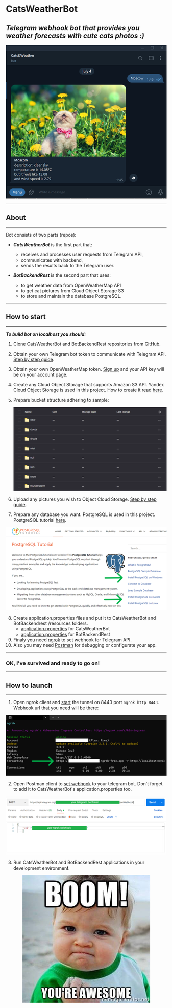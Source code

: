 # CatsWeatherBot
## *Telegram webhook bot that provides you weather forecasts with cute cats photos :)*  

![interface_photo](https://github.com/hazulina/CatsWeatherBot/blob/master/readme_assets/1.png)  

---
## About  
---
Bot consists of two parts (repos):  

- ***CatsWeatherBot*** is the first part that:
    - receives and processes user requests from Telegram API,
    - communicates with backend,
    - sends the results back to the Telegram user.

- ***BotBackendRest*** is the second part that uses:
    - to get weather data from OpenWeatherMap API
    - to get cat pictures from Cloud Object Storage S3
    - to store and maintain the database PostgreSQL.

---
## How to start
---  

***To build bot on localhost you should:***
1. Clone CatsWeatherBot and BotBackendRest repositories from GitHub.
2. Obtain your own Telegram bot token to communicate with Telegram API. [Step by step guide](https://core.telegram.org/bots/features#creating-a-new-bot).
3. Obtain your own OpenWeatherMap token. [Sign up](https://home.openweathermap.org/users/sign_up) and your API key will be on your account page.
4. Create any Cloud Object Storage that supports Amazon S3 API. Yandex Cloud Object Storage is used in this project. How to create it read [here](https://cloud.yandex.com/en/docs/storage/quickstart).
5. Prepare bucket structure adhering to sample:

   ![sample](https://github.com/hazulina/CatsWeatherBot/blob/master/readme_assets/folders.png)
   
6. Upload any pictures you wish to Object Cloud Storage. [Step by step guide](https://cloud.yandex.com/en/docs/storage/quickstart#upload-files).
7. Prepare any database you want. PostgreSQL is used in this project. PostgreSQL tutorial [here](https://www.postgresqltutorial.com/).  

![postgre](https://github.com/hazulina/CatsWeatherBot/blob/master/readme_assets/postgre.png)    

8. Create application.properties files and put it to CatsWeatherBot and BotBackendrest /resources folders.
    - [application.properties](https://github.com/hazulina/CatsWeatherBot/blob/master/readme_assets/application.properties%20for%20CatsWeatherBot) for CatsWeatherBot
    - [application.properties](https://github.com/hazulina/CatsWeatherBot/blob/master/readme_assets/application.properties%20for%20BotBackendRest) for BotBackendRest
9. Finaly you need [ngrok](https://ngrok.com/docs/getting-started/) to set webhook for Telegram API.
10. Also you may need [Postman](https://www.postman.com/downloads/) for debugging or configurate your app.

---
### OK, I've survived and ready to go on!
---
## How to launch
---
1. Open ngrok client and [start](https://ngrok.com/docs/getting-started/#step-4-start-ngrok) the tunnel on 8443 port ```ngrok http 8443```.
Webhook url that you need will be there:

![webhook](https://github.com/hazulina/CatsWeatherBot/blob/master/readme_assets/ngrok.png)

2. Open Postman client to [set webhook](https://core.telegram.org/bots/api#setwebhook) to your telegram bot. Don't forget to add it to CatsWeatherBot's application.properties too.

![setWebHook](https://github.com/hazulina/CatsWeatherBot/blob/master/readme_assets/postman.png)

3. Run CatsWeatherBot and BotBackendRest applications in your development environment.

<p align="center">
  <img src="https://github.com/hazulina/CatsWeatherBot/blob/master/readme_assets/ending.jpg" />
</p>
